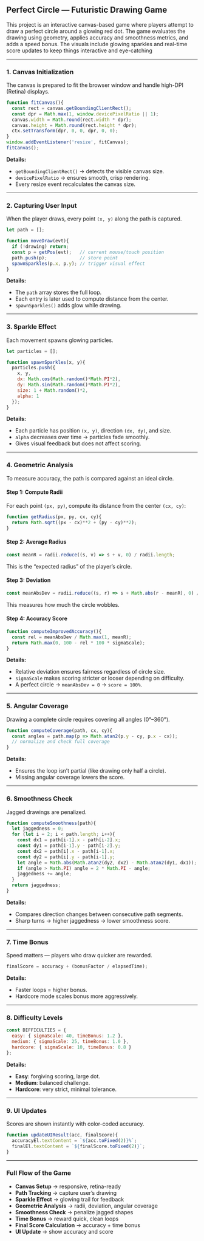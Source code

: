 ## **Perfect Circle — Futuristic Drawing Game**

This project is an interactive canvas-based game where players attempt to draw a perfect circle around a glowing red dot. The game evaluates the drawing using geometry, applies accuracy and smoothness metrics, and adds a speed bonus. The visuals include glowing sparkles and real-time score updates to keep things interactive and eye-catching

---

### **1. Canvas Initialization**

The canvas is prepared to fit the browser window and handle high-DPI (Retina) displays.

```javascript
function fitCanvas(){
  const rect = canvas.getBoundingClientRect();
  const dpr = Math.max(1, window.devicePixelRatio || 1);
  canvas.width = Math.round(rect.width * dpr);
  canvas.height = Math.round(rect.height * dpr);
  ctx.setTransform(dpr, 0, 0, dpr, 0, 0);
}
window.addEventListener('resize', fitCanvas);
fitCanvas();
```

**Details:**

- `getBoundingClientRect()` → detects the visible canvas size.  
- `devicePixelRatio` → ensures smooth, crisp rendering.  
- Every resize event recalculates the canvas size.

---

### **2. Capturing User Input**

When the player draws, every point `(x, y)` along the path is captured.

```javascript
let path = [];

function moveDraw(evt){
  if (!drawing) return;
  const p = getPos(evt);   // current mouse/touch position
  path.push(p);            // store point
  spawnSparkles(p.x, p.y); // trigger visual effect
}
```

**Details:**

- The `path` array stores the full loop.
- Each entry is later used to compute distance from the center.
- `spawnSparkles()` adds glow while drawing.

---

### **3. Sparkle Effect**

Each movement spawns glowing particles.

```javascript
let particles = [];

function spawnSparkles(x, y){
  particles.push({
    x, y,
    dx: Math.cos(Math.random()*Math.PI*2),
    dy: Math.sin(Math.random()*Math.PI*2),
    size: 1 + Math.random()*2,
    alpha: 1
  });
}
```

**Details:**

- Each particle has position `(x, y)`, direction `(dx, dy)`, and size.
- `alpha` decreases over time → particles fade smoothly.
- Gives visual feedback but does not affect scoring.

---

### **4. Geometric Analysis**

To measure accuracy, the path is compared against an ideal circle.

#### **Step 1: Compute Radii**

For each point `(px, py)`, compute its distance from the center `(cx, cy)`:

```javascript
function getRadius(px, py, cx, cy){
  return Math.sqrt((px - cx)**2 + (py - cy)**2);
}
```

#### **Step 2: Average Radius**

```javascript
const meanR = radii.reduce((s, v) => s + v, 0) / radii.length;
```

This is the “expected radius” of the player’s circle.

#### **Step 3: Deviation**

```javascript
const meanAbsDev = radii.reduce((s, r) => s + Math.abs(r - meanR), 0) / radii.length;
```

This measures how much the circle wobbles.

#### **Step 4: Accuracy Score**

```javascript
function computeImprovedAccuracy(){
  const rel = meanAbsDev / Math.max(1, meanR);  
  return Math.max(0, 100 - rel * 100 * sigmaScale);
}
```

**Details:**

- Relative deviation ensures fairness regardless of circle size.  
- `sigmaScale` makes scoring stricter or looser depending on difficulty.  
- A perfect circle → `meanAbsDev = 0` → `score = 100%`.

---

### **5. Angular Coverage**

Drawing a complete circle requires covering all angles (0°–360°).

```javascript
function computeCoverage(path, cx, cy){
  const angles = path.map(p => Math.atan2(p.y - cy, p.x - cx));
  // normalize and check full coverage
}
```

**Details:**

- Ensures the loop isn’t partial (like drawing only half a circle).
- Missing angular coverage lowers the score.

---

### **6. Smoothness Check**

Jagged drawings are penalized.

```javascript
function computeSmoothness(path){
  let jaggedness = 0;
  for (let i = 2; i < path.length; i++){
    const dx1 = path[i-1].x - path[i-2].x;
    const dy1 = path[i-1].y - path[i-2].y;
    const dx2 = path[i].x - path[i-1].x;
    const dy2 = path[i].y - path[i-1].y;
    let angle = Math.abs(Math.atan2(dy2, dx2) - Math.atan2(dy1, dx1));
    if (angle > Math.PI) angle = 2 * Math.PI - angle;
    jaggedness += angle;
  }
  return jaggedness;
}
```

**Details:**

- Compares direction changes between consecutive path segments.  
- Sharp turns → higher jaggedness → lower smoothness score.

---

### **7. Time Bonus**

Speed matters — players who draw quicker are rewarded.

```javascript
finalScore = accuracy + (bonusFactor / elapsedTime);
```

**Details:**

- Faster loops = higher bonus.  
- Hardcore mode scales bonus more aggressively.

---

### **8. Difficulty Levels**

```javascript
const DIFFICULTIES = {
  easy: { sigmaScale: 40, timeBonus: 1.2 },
  medium: { sigmaScale: 25, timeBonus: 1.0 },
  hardcore: { sigmaScale: 10, timeBonus: 0.8 }
};
```

**Details:**

- **Easy**: forgiving scoring, large dot.  
- **Medium**: balanced challenge.  
- **Hardcore**: very strict, minimal tolerance.

---

### **9. UI Updates**

Scores are shown instantly with color-coded accuracy.

```javascript
function updateUIResult(acc, finalScore){
  accuracyEl.textContent = `${acc.toFixed(2)}%`;
  finalEl.textContent = `${finalScore.toFixed(2)}`;
}
```

---

### **Full Flow of the Game**

- **Canvas Setup** → responsive, retina-ready  
- **Path Tracking** → capture user’s drawing  
- **Sparkle Effect** → glowing trail for feedback  
- **Geometric Analysis** → radii, deviation, angular coverage  
- **Smoothness Check** → penalize jagged shapes  
- **Time Bonus** → reward quick, clean loops  
- **Final Score Calculation** → accuracy + time bonus  
- **UI Update** → show accuracy and score

